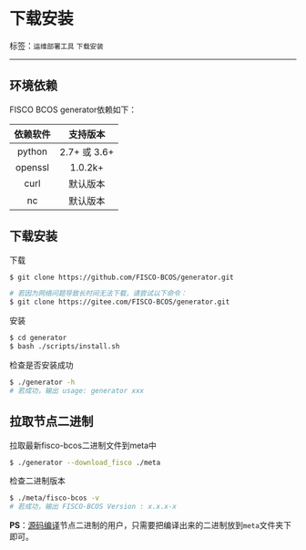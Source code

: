 # 下载安装

标签：``运维部署工具`` ``下载安装`` 

----
## 环境依赖

FISCO BCOS generator依赖如下：

| 依赖软件 | 支持版本 |
| :-: | :-: |
| python | 2.7+ 或 3.6+ |
| openssl | 1.0.2k+|
| curl | 默认版本 |
| nc | 默认版本 |

## 下载安装

下载

``` bash
$ git clone https://github.com/FISCO-BCOS/generator.git

# 若因为网络问题导致长时间无法下载，请尝试以下命令：
$ git clone https://gitee.com/FISCO-BCOS/generator.git
```

安装

``` bash
$ cd generator
$ bash ./scripts/install.sh
```

检查是否安装成功

``` bash
$ ./generator -h
# 若成功，输出 usage: generator xxx
```

## 拉取节点二进制

拉取最新fisco-bcos二进制文件到meta中

``` bash
$ ./generator --download_fisco ./meta
```

检查二进制版本

```bash
$ ./meta/fisco-bcos -v
# 若成功，输出 FISCO-BCOS Version : x.x.x-x
```

**PS**：[源码编译](../manual/get_executable.md)节点二进制的用户，只需要把编译出来的二进制放到``` meta ```文件夹下即可。